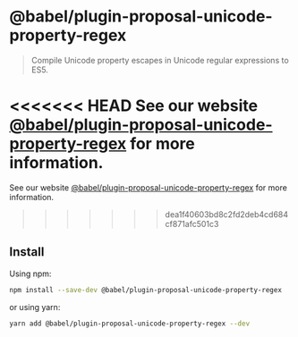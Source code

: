 # @babel/plugin-proposal-unicode-property-regex

> Compile Unicode property escapes in Unicode regular expressions to ES5.

<<<<<<< HEAD
See our website [@babel/plugin-proposal-unicode-property-regex](https://babeljs.io/docs/en/next/babel-plugin-proposal-unicode-property-regex.html) for more information.
=======
See our website [@babel/plugin-proposal-unicode-property-regex](https://babeljs.io/docs/en/babel-plugin-proposal-unicode-property-regex) for more information.
>>>>>>> dea1f40603bd8c2fd2deb4cd684cf871afc501c3

## Install

Using npm:

```sh
npm install --save-dev @babel/plugin-proposal-unicode-property-regex
```

or using yarn:

```sh
yarn add @babel/plugin-proposal-unicode-property-regex --dev
```
